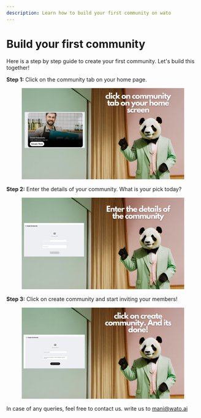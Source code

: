 ```yaml
---
description: Learn how to build your first community on wato
---
```


# Build your first community

Here is a step by step guide to create your first community. Let's build this together!

**Step 1:** Click on the community tab on your home page.

<figure><img src=".gitbook/assets/1.png" alt=""><figcaption></figcaption></figure>

**Step 2:** Enter the details of your community. What is your pick today?

<figure><img src=".gitbook/assets/2.png" alt=""><figcaption></figcaption></figure>

**Step 3:** Click on create community and start inviting your members!

<figure><img src=".gitbook/assets/UI Screens Showcase.png" alt=""><figcaption></figcaption></figure>

In case of any queries, feel free to contact us. write us to mani@wato.ai
